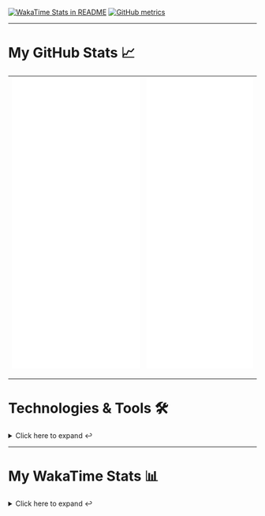 [![WakaTime Stats in README](https://github.com/LOsioChico/LOsioChico/actions/workflows/waka.yml/badge.svg)](https://github.com/LOsioChico/LOsioChico/actions/workflows/waka.yml) [![GitHub metrics](https://github.com/LOsioChico/LOsioChico/actions/workflows/metrics.yml/badge.svg)](https://github.com/LOsioChico/LOsioChico/actions/workflows/metrics.yml)

---

# My GitHub Stats 📈

| ![](./assets/metrics.svg) | ![](./assets/metrics2.svg) |
| ------------------------- | -------------------------- |

---

# Technologies & Tools 🛠️

<details>
<summary>Click here to expand ↩️</summary>
<br>

## Programming Languages

[![HTML5](https://img.shields.io/badge/HTML5-E34F26?style=for-the-badge&logo=html5&logoColor=white)](https://developer.mozilla.org/en-US/docs/Web/HTML)
[![CSS3](https://img.shields.io/badge/CSS3-1572B6?style=for-the-badge&logo=css3&logoColor=white)](https://developer.mozilla.org/en-US/docs/Web/CSS)
[![JavaScript](https://img.shields.io/badge/JavaScript-F7DF1E?style=for-the-badge&logo=javascript&logoColor=black)](https://developer.mozilla.org/en-US/docs/Web/JavaScript)
[![TypeScript](https://img.shields.io/badge/TypeScript-007ACC?style=for-the-badge&logo=typescript&logoColor=white)](https://www.typescriptlang.org/)

## Web Development

[![React](https://img.shields.io/badge/React-%2361DAFB.svg?&style=for-the-badge&logo=react&logoColor=white)](https://reactjs.org/)
[![React Router Dom](https://img.shields.io/badge/React%20Router%20Dom-CA4245?style=for-the-badge&logo=react-router&logoColor=white)](https://reactrouter.com/)
[![Framer Motion](https://img.shields.io/badge/Framer%20Motion-000000?style=for-the-badge&logo=framer&logoColor=white)](https://www.framer.com/api/motion/)
[![React Query](https://img.shields.io/badge/React%20Query-FF4154?style=for-the-badge&logo=react&logoColor=white)](https://react-query.tanstack.com/)
![Zustand](https://img.shields.io/badge/zustand-%2320232a.svg?style=for-the-badge&logo=react&logoColor=%2361DAFB)

## Form Handling

[![React Hook Form](https://img.shields.io/badge/React%20Hook%20Form-0DAE8B?style=for-the-badge&logo=react-hook-form&logoColor=white)](https://react-hook-form.com/)
[![Zod](https://img.shields.io/badge/Zod-DF2935?style=for-the-badge&logo=typescript&logoColor=white)](https://github.com/colinhacks/zod)

## Web Development Tools

[![Vitest](https://img.shields.io/badge/Vitest-646CFF?style=for-the-badge&logo=vite&logoColor=white)](https://vitest.netlify.app/)
[![ESLint](https://img.shields.io/badge/ESLint-4B32C3?style=for-the-badge&logo=eslint&logoColor=white)](https://eslint.org/)
[![Prettier](https://img.shields.io/badge/Prettier-F7B93E?style=for-the-badge&logo=prettier&logoColor=black)](https://prettier.io/)
[![Tailwind CSS](https://img.shields.io/badge/Tailwind%20CSS-38B2AC?style=for-the-badge&logo=tailwind-css&logoColor=white)](https://tailwindcss.com/)

## Workflow Tools

[![Git](https://img.shields.io/badge/Git-F05032?style=for-the-badge&logo=git&logoColor=white)](https://git-scm.com/)
[![Visual Studio Code](https://img.shields.io/badge/Visual%20Studio%20Code-007ACC?style=for-the-badge&logo=visual-studio-code&logoColor=white)](https://code.visualstudio.com/)

</details>

---

# My WakaTime Stats 📊

<details>
<summary>Click here to expand ↩️</summary>
<br>

<!--START_SECTION:waka-->
![Code Time](http://img.shields.io/badge/Code%20Time-687%20hrs%2042%20mins-blue)

![Lines of code](https://img.shields.io/badge/From%20Hello%20World%20I%27ve%20Written-408.1%20thousand%20lines%20of%20code-blue)

**🐱 My GitHub Data** 

> 📦 112.3 kB Used in GitHub's Storage 
 > 
> 🏆 957 Contributions in the Year 2023
 > 
> 🚫 Not Opted to Hire
 > 
> 📜 13 Public Repositories 
 > 
> 🔑 7 Private Repositories 
 > 
**I'm an Early 🐤** 

```text
🌞 Morning                809 commits         ██████░░░░░░░░░░░░░░░░░░░   25.30 % 
🌆 Daytime                1350 commits        ███████████░░░░░░░░░░░░░░   42.23 % 
🌃 Evening                537 commits         ████░░░░░░░░░░░░░░░░░░░░░   16.80 % 
🌙 Night                  501 commits         ████░░░░░░░░░░░░░░░░░░░░░   15.67 % 
```
📅 **I'm Most Productive on Wednesday** 

```text
Monday                   489 commits         ████░░░░░░░░░░░░░░░░░░░░░   15.30 % 
Tuesday                  382 commits         ███░░░░░░░░░░░░░░░░░░░░░░   11.95 % 
Wednesday                818 commits         ██████░░░░░░░░░░░░░░░░░░░   25.59 % 
Thursday                 442 commits         ███░░░░░░░░░░░░░░░░░░░░░░   13.83 % 
Friday                   508 commits         ████░░░░░░░░░░░░░░░░░░░░░   15.89 % 
Saturday                 361 commits         ███░░░░░░░░░░░░░░░░░░░░░░   11.29 % 
Sunday                   197 commits         ██░░░░░░░░░░░░░░░░░░░░░░░   06.16 % 
```


📊 **This Week I Spent My Time On** 

```text
💬 Programming Languages: 
TypeScript               12 hrs 51 mins      ██████████████████░░░░░░░   73.16 % 
JSON                     2 hrs 8 mins        ███░░░░░░░░░░░░░░░░░░░░░░   12.22 % 
JavaScript               1 hr 20 mins        ██░░░░░░░░░░░░░░░░░░░░░░░   07.61 % 
YAML                     32 mins             █░░░░░░░░░░░░░░░░░░░░░░░░   03.08 % 
Bash                     13 mins             ░░░░░░░░░░░░░░░░░░░░░░░░░   01.32 % 
```

**I Mostly Code in TypeScript** 

```text
TypeScript               11 repos            ███████████░░░░░░░░░░░░░░   45.83 % 
JavaScript               9 repos             █████████░░░░░░░░░░░░░░░░   37.50 % 
CSS                      4 repos             ████░░░░░░░░░░░░░░░░░░░░░   16.67 % 
```




 Last Updated on 04/09/2023 00:43:48 UTC
<!--END_SECTION:waka-->

## </details>

